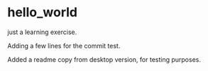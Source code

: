 # hello_world
just a learning exercise.

Adding a few lines for the commit test.

Added a readme copy from desktop version, for testing purposes.